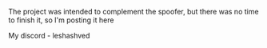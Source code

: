 The project was intended to complement the spoofer, but there was no time to finish it, so I'm posting it here

My discord - leshashved 

